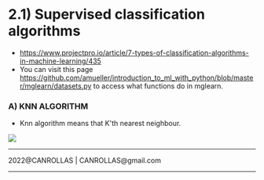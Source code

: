 # 2.1) Supervised classification algorithms

- https://www.projectpro.io/article/7-types-of-classification-algorithms-in-machine-learning/435
- You can visit this page https://github.com/amueller/introduction_to_ml_with_python/blob/master/mglearn/datasets.py to access what functions do in mglearn.
### A) KNN ALGORITHM

- Knn algorithm means that K'th nearest neighbour.
<img src="https://media.springernature.com/lw685/springer-static/image/art%3A10.1038%2Fs41598-022-10358-x/MediaObjects/41598_2022_10358_Fig1_HTML.png?as=webp">

<hr>
2022@CANROLLAS | CANROLLAS@gmail.com
<hr>